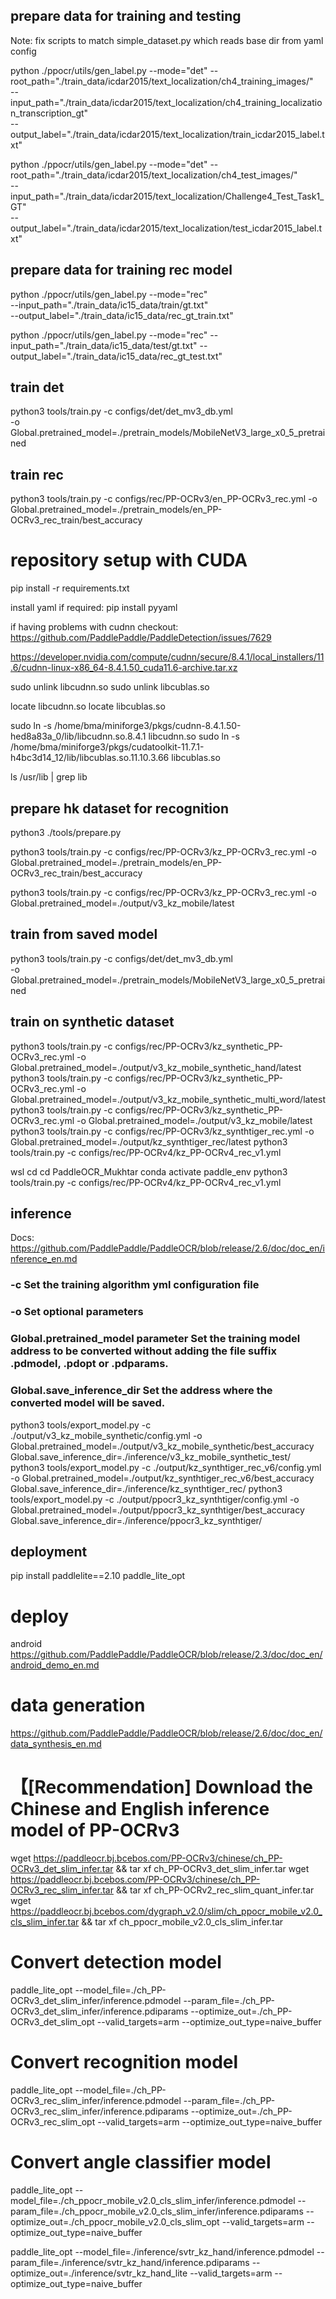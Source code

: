 ## prepare data for training and testing

Note: fix scripts to match simple_dataset.py which reads base dir from yaml config

python ./ppocr/utils/gen_label.py --mode="det" --root_path="./train_data/icdar2015/text_localization/ch4_training_images/"  \
--input_path="./train_data/icdar2015/text_localization/ch4_training_localization_transcription_gt" \
--output_label="./train_data/icdar2015/text_localization/train_icdar2015_label.txt"

python ./ppocr/utils/gen_label.py --mode="det" --root_path="./train_data/icdar2015/text_localization/ch4_test_images/"  \
--input_path="./train_data/icdar2015/text_localization/Challenge4_Test_Task1_GT" \
--output_label="./train_data/icdar2015/text_localization/test_icdar2015_label.txt"

##  prepare data for training rec model
python ./ppocr/utils/gen_label.py --mode="rec" \
--input_path="./train_data/ic15_data/train/gt.txt" \
--output_label="./train_data/ic15_data/rec_gt_train.txt"

python ./ppocr/utils/gen_label.py --mode="rec"  --input_path="./train_data/ic15_data/test/gt.txt" --output_label="./train_data/ic15_data/rec_gt_test.txt"

## train det
python3 tools/train.py -c configs/det/det_mv3_db.yml  \
-o Global.pretrained_model=./pretrain_models/MobileNetV3_large_x0_5_pretrained

## train rec
python3 tools/train.py -c configs/rec/PP-OCRv3/en_PP-OCRv3_rec.yml -o Global.pretrained_model=./pretrain_models/en_PP-OCRv3_rec_train/best_accuracy


# repository setup with CUDA

pip install -r requirements.txt

install yaml if required:
pip install pyyaml

if having problems with cudnn checkout:
https://github.com/PaddlePaddle/PaddleDetection/issues/7629

https://developer.nvidia.com/compute/cudnn/secure/8.4.1/local_installers/11.6/cudnn-linux-x86_64-8.4.1.50_cuda11.6-archive.tar.xz

sudo unlink libcudnn.so
sudo unlink libcublas.so

locate libcudnn.so
locate libcublas.so

sudo ln -s /home/bma/miniforge3/pkgs/cudnn-8.4.1.50-hed8a83a_0/lib/libcudnn.so.8.4.1 libcudnn.so
sudo ln -s /home/bma/miniforge3/pkgs/cudatoolkit-11.7.1-h4bc3d14_12/lib/libcublas.so.11.10.3.66 libcublas.so

ls /usr/lib | grep lib


## prepare hk dataset for recognition
python3 ./tools/prepare.py 

python3 tools/train.py -c configs/rec/PP-OCRv3/kz_PP-OCRv3_rec.yml -o Global.pretrained_model=./pretrain_models/en_PP-OCRv3_rec_train/best_accuracy

python3 tools/train.py -c configs/rec/PP-OCRv3/kz_PP-OCRv3_rec.yml -o Global.pretrained_model=./output/v3_kz_mobile/latest


## train from saved model
python3 tools/train.py -c configs/det/det_mv3_db.yml  \
-o Global.pretrained_model=./pretrain_models/MobileNetV3_large_x0_5_pretrained

## train on synthetic dataset
python3 tools/train.py -c configs/rec/PP-OCRv3/kz_synthetic_PP-OCRv3_rec.yml -o Global.pretrained_model=./output/v3_kz_mobile_synthetic_hand/latest
python3 tools/train.py -c configs/rec/PP-OCRv3/kz_synthetic_PP-OCRv3_rec.yml -o Global.pretrained_model=./output/v3_kz_mobile_synthetic_multi_word/latest
python3 tools/train.py -c configs/rec/PP-OCRv3/kz_synthetic_PP-OCRv3_rec.yml -o Global.pretrained_model=./output/v3_kz_mobile/latest
python3 tools/train.py -c configs/rec/PP-OCRv3/kz_synthtiger_rec.yml -o Global.pretrained_model=./output/kz_synthtiger_rec/latest
python3 tools/train.py -c configs/rec/PP-OCRv4/kz_PP-OCRv4_rec_v1.yml

wsl
cd
cd PaddleOCR_Mukhtar
conda activate paddle_env
python3 tools/train.py -c configs/rec/PP-OCRv4/kz_PP-OCRv4_rec_v1.yml

## inference

Docs:
https://github.com/PaddlePaddle/PaddleOCR/blob/release/2.6/doc/doc_en/inference_en.md

### -c Set the training algorithm yml configuration file
### -o Set optional parameters
### Global.pretrained_model parameter Set the training model address to be converted without adding the file suffix .pdmodel, .pdopt or .pdparams.
### Global.save_inference_dir Set the address where the converted model will be saved.

python3 tools/export_model.py -c ./output/v3_kz_mobile_synthetic/config.yml -o Global.pretrained_model=./output/v3_kz_mobile_synthetic/best_accuracy  Global.save_inference_dir=./inference/v3_kz_mobile_synthetic_test/
python3 tools/export_model.py -c ./output/kz_synthtiger_rec_v6/config.yml -o Global.pretrained_model=./output/kz_synthtiger_rec_v6/best_accuracy  Global.save_inference_dir=./inference/kz_synthtiger_rec/
python3 tools/export_model.py -c ./output/ppocr3_kz_synthtiger/config.yml -o Global.pretrained_model=./output/ppocr3_kz_synthtiger/best_accuracy  Global.save_inference_dir=./inference/ppocr3_kz_synthtiger/


## deployment
pip install paddlelite==2.10
paddle_lite_opt

# deploy

android
https://github.com/PaddlePaddle/PaddleOCR/blob/release/2.3/doc/doc_en/android_demo_en.md


# data generation
https://github.com/PaddlePaddle/PaddleOCR/blob/release/2.6/doc/doc_en/data_synthesis_en.md

# 【[Recommendation] Download the Chinese and English inference model of PP-OCRv3
wget  https://paddleocr.bj.bcebos.com/PP-OCRv3/chinese/ch_PP-OCRv3_det_slim_infer.tar && tar xf  ch_PP-OCRv3_det_slim_infer.tar
wget  https://paddleocr.bj.bcebos.com/PP-OCRv3/chinese/ch_PP-OCRv3_rec_slim_infer.tar && tar xf  ch_PP-OCRv2_rec_slim_quant_infer.tar
wget  https://paddleocr.bj.bcebos.com/dygraph_v2.0/slim/ch_ppocr_mobile_v2.0_cls_slim_infer.tar && tar xf  ch_ppocr_mobile_v2.0_cls_slim_infer.tar
# Convert detection model
paddle_lite_opt --model_file=./ch_PP-OCRv3_det_slim_infer/inference.pdmodel  --param_file=./ch_PP-OCRv3_det_slim_infer/inference.pdiparams  --optimize_out=./ch_PP-OCRv3_det_slim_opt --valid_targets=arm  --optimize_out_type=naive_buffer
# Convert recognition model
paddle_lite_opt --model_file=./ch_PP-OCRv3_rec_slim_infer/inference.pdmodel  --param_file=./ch_PP-OCRv3_rec_slim_infer/inference.pdiparams  --optimize_out=./ch_PP-OCRv3_rec_slim_opt --valid_targets=arm  --optimize_out_type=naive_buffer
# Convert angle classifier model
paddle_lite_opt --model_file=./ch_ppocr_mobile_v2.0_cls_slim_infer/inference.pdmodel  --param_file=./ch_ppocr_mobile_v2.0_cls_slim_infer/inference.pdiparams  --optimize_out=./ch_ppocr_mobile_v2.0_cls_slim_opt --valid_targets=arm  --optimize_out_type=naive_buffer

paddle_lite_opt --model_file=./inference/svtr_kz_hand/inference.pdmodel --param_file=./inference/svtr_kz_hand/inference.pdiparams --optimize_out=./inference/svtr_kz_hand_lite --valid_targets=arm  --optimize_out_type=naive_buffer

